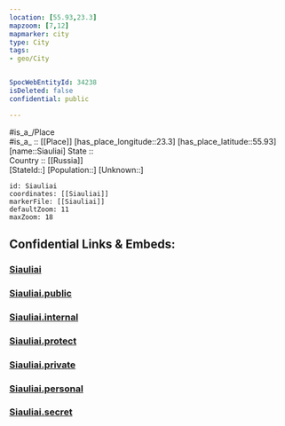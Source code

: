 ```yaml
---
location: [55.93,23.3] 
mapzoom: [7,12] 
mapmarker: city 
type: City
tags:
- geo/City


SpocWebEntityId: 34238
isDeleted: false
confidential: public

---
```

#is_a_/Place  
#is_a_ :: [[Place]] 
[has_place_longitude::23.3] 
[has_place_latitude::55.93] 
[name::Siauliai] 
State ::  
Country :: [[Russia]]  
[StateId::] 
[Population::] 
[Unknown::] 


```leaflet
id: Siauliai
coordinates: [[Siauliai]] 
markerFile: [[Siauliai]] 
defaultZoom: 11 
maxZoom: 18
```


## Confidential Links & Embeds: 

### [Siauliai](/_Standards/Earth/Continent/Europe/Europe~North/Lithuania/Counties~Lithuania/Šiauliai/City/Siauliai.md) 

### [Siauliai.public](/_public/Earth/Continent/Europe/Europe~North/Lithuania/Counties~Lithuania/Šiauliai/City/Siauliai.public.md) 

### [Siauliai.internal](/_internal/Earth/Continent/Europe/Europe~North/Lithuania/Counties~Lithuania/Šiauliai/City/Siauliai.internal.md) 

### [Siauliai.protect](/_protect/Earth/Continent/Europe/Europe~North/Lithuania/Counties~Lithuania/Šiauliai/City/Siauliai.protect.md) 

### [Siauliai.private](/_private/Earth/Continent/Europe/Europe~North/Lithuania/Counties~Lithuania/Šiauliai/City/Siauliai.private.md) 

### [Siauliai.personal](/_personal/Earth/Continent/Europe/Europe~North/Lithuania/Counties~Lithuania/Šiauliai/City/Siauliai.personal.md) 

### [Siauliai.secret](/_secret/Earth/Continent/Europe/Europe~North/Lithuania/Counties~Lithuania/Šiauliai/City/Siauliai.secret.md)

